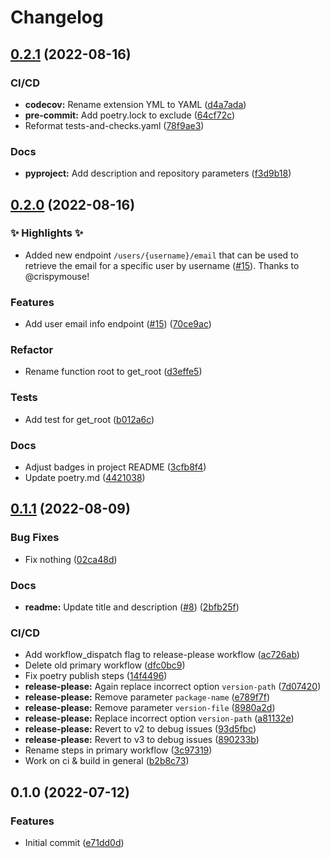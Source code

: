 # Changelog

## [0.2.1](https://github.com/trallnag/testbench-tuna/compare/v0.2.0...v0.2.1) (2022-08-16)


### CI/CD

* **codecov:** Rename extension YML to YAML ([d4a7ada](https://github.com/trallnag/testbench-tuna/commit/d4a7ada9703ddcdbdc263ce0db8b0bbf5c475bc8))
* **pre-commit:** Add poetry.lock to exclude ([64cf72c](https://github.com/trallnag/testbench-tuna/commit/64cf72c3adec7bd5d9a3b0e7458dde89913c094f))
* Reformat tests-and-checks.yaml ([78f9ae3](https://github.com/trallnag/testbench-tuna/commit/78f9ae3f6f770ea647d54694ee5d135d9a09f810))


### Docs

* **pyproject:** Add description and repository parameters ([f3d9b18](https://github.com/trallnag/testbench-tuna/commit/f3d9b184ef41da13ad0cef74ccf1908b9d85cb41))

## [0.2.0](https://github.com/trallnag/testbench-tuna/compare/v0.1.1...v0.2.0) (2022-08-16)

### ✨ Highlights ✨

* Added new endpoint `/users/{username}/email` that can be used to retrieve the email for a specific user by username ([#15](https://github.com/trallnag/testbench-tuna/issues/15)). Thanks to @crispymouse!


### Features

* Add user email info endpoint ([#15](https://github.com/trallnag/testbench-tuna/issues/15)) ([70ce9ac](https://github.com/trallnag/testbench-tuna/commit/70ce9ac93c93f0423d775d7fe814b4bb79a8ed75))


### Refactor

* Rename function root to get_root ([d3effe5](https://github.com/trallnag/testbench-tuna/commit/d3effe5e1dc20ae4d8f7ca6eb900c674bdc71b8a))


### Tests

* Add test for get_root ([b012a6c](https://github.com/trallnag/testbench-tuna/commit/b012a6c3f0b5e0d0efdae4422b2c1b2ac0229121))


### Docs

* Adjust badges in project README ([3cfb8f4](https://github.com/trallnag/testbench-tuna/commit/3cfb8f477de45ea11d0d42b126dcdccb1ce0fb45))
* Update poetry.md ([4421038](https://github.com/trallnag/testbench-tuna/commit/442103825cfacae1cce303e0cc723b6c1b25f372))

## [0.1.1](https://github.com/trallnag/testbench-tuna/compare/v0.1.0...v0.1.1) (2022-08-09)

### Bug Fixes

- Fix nothing
  ([02ca48d](https://github.com/trallnag/testbench-tuna/commit/02ca48da9698e4af349c00cf022b6afcf4a9e369))

### Docs

- **readme:** Update title and description
  ([#8](https://github.com/trallnag/testbench-tuna/issues/8))
  ([2bfb25f](https://github.com/trallnag/testbench-tuna/commit/2bfb25fde505c23065c2d3adb5431c9278b927b4))

### CI/CD

- Add workflow_dispatch flag to release-please workflow
  ([ac726ab](https://github.com/trallnag/testbench-tuna/commit/ac726ab38cfff720be4a589434244e087046caf3))
- Delete old primary workflow
  ([dfc0bc9](https://github.com/trallnag/testbench-tuna/commit/dfc0bc9813b4406f00078fc182a14f303cccca2f))
- Fix poetry publish steps
  ([14f4496](https://github.com/trallnag/testbench-tuna/commit/14f44962b020b80fdeffdd47de2102673c440c1f))
- **release-please:** Again replace incorrect option `version-path`
  ([7d07420](https://github.com/trallnag/testbench-tuna/commit/7d07420c519615ed1f538bbeba81b98bd33ac7e6))
- **release-please:** Remove parameter `package-name`
  ([e789f7f](https://github.com/trallnag/testbench-tuna/commit/e789f7fb27eb9a5e3fc551f96ad3859505d34729))
- **release-please:** Remove parameter `version-file`
  ([8980a2d](https://github.com/trallnag/testbench-tuna/commit/8980a2dbe0f71005b0cf4bcaccc05b0bd88a7821))
- **release-please:** Replace incorrect option `version-path`
  ([a81132e](https://github.com/trallnag/testbench-tuna/commit/a81132e5c149d16e19358778e224d8cc8980d511))
- **release-please:** Revert to v2 to debug issues
  ([93d5fbc](https://github.com/trallnag/testbench-tuna/commit/93d5fbc176afdd0b0dd86c336e8510d1e4c790a2))
- **release-please:** Revert to v3 to debug issues
  ([890233b](https://github.com/trallnag/testbench-tuna/commit/890233bb8cf0779a5e9f8b380b9f458b8127e6d1))
- Rename steps in primary workflow
  ([3c97319](https://github.com/trallnag/testbench-tuna/commit/3c97319e43e20c62cc00153c6fbfac588f097ea0))
- Work on ci & build in general
  ([b2b8c73](https://github.com/trallnag/testbench-tuna/commit/b2b8c73a224c80324122953e944fc0fa0224103e))

## 0.1.0 (2022-07-12)

### Features

- Initial commit
  ([e71dd0d](https://github.com/trallnag/testbench-release-please-python/commit/e71dd0dfcee7139512f87ce6172696876aa32b5a))
